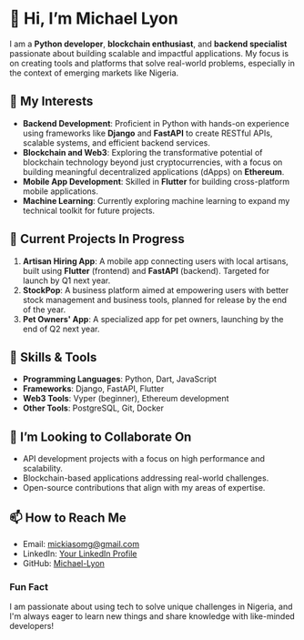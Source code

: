# 👋 Hi, I’m Michael Lyon  

I am a **Python developer**, **blockchain enthusiast**, and **backend specialist** passionate about building scalable and impactful applications. My focus is on creating tools and platforms that solve real-world problems, especially in the context of emerging markets like Nigeria.  

## 👀 My Interests  
- **Backend Development**: Proficient in Python with hands-on experience using frameworks like **Django** and **FastAPI** to create RESTful APIs, scalable systems, and efficient backend services.  
- **Blockchain and Web3**: Exploring the transformative potential of blockchain technology beyond just cryptocurrencies, with a focus on building meaningful decentralized applications (dApps) on **Ethereum**.  
- **Mobile App Development**: Skilled in **Flutter** for building cross-platform mobile applications.  
- **Machine Learning**: Currently exploring machine learning to expand my technical toolkit for future projects.  

## 🌟 Current Projects In Progress 
1. **Artisan Hiring App**: A mobile app connecting users with local artisans, built using **Flutter** (frontend) and **FastAPI** (backend). Targeted for launch by Q1 next year.  
2. **StockPop**: A business platform aimed at empowering users with better stock management and business tools, planned for release by the end of the year.  
3. **Pet Owners' App**: A specialized app for pet owners, launching by the end of Q2 next year.  

## 🔧 Skills & Tools  
- **Programming Languages**: Python, Dart, JavaScript  
- **Frameworks**: Django, FastAPI, Flutter  
- **Web3 Tools**: Vyper (beginner), Ethereum development  
- **Other Tools**: PostgreSQL, Git, Docker  

## 🤝 I’m Looking to Collaborate On  
- API development projects with a focus on high performance and scalability.  
- Blockchain-based applications addressing real-world challenges.  
- Open-source contributions that align with my areas of expertise.  

## 📫 How to Reach Me  
- Email: [mickiasomg@gmail.com](mailto:mickiasomg@gmail.com)  
- LinkedIn: [Your LinkedIn Profile](#)  
- GitHub: [Michael-Lyon](https://github.com/Michael-Lyon)  

### Fun Fact  
I am passionate about using tech to solve unique challenges in Nigeria, and I'm always eager to learn new things and share knowledge with like-minded developers!  
